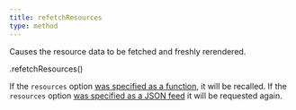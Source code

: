 ```yaml
---
title: refetchResources
type: method
---
```


Causes the resource data to be fetched and freshly rerendered.

<div class='spec' markdown='1'>
.refetchResources()
</div>

If the `resources` option [was specified as a function](resources-function), it will be recalled. If the `resources` option [was specified as a JSON feed](resources-json-feed) it will be requested again.
